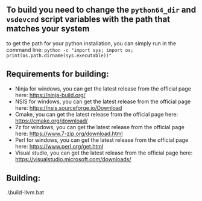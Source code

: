 ## To build you need to change the `python64_dir` and `vsdevcmd` script variables with the path that matches your system

to get the path for your python installation, you can simply run in the command line: `python -c "import sys; import os; print(os.path.dirname(sys.executable))"`

## Requirements for building:
  * Ninja for windows, you can get the latest release from the official page here: https://ninja-build.org/
  * NSIS for windows, you can get the latest release from the official page here: https://nsis.sourceforge.io/Download
  * Cmake, you can get the latest release from the official page here: https://cmake.org/download/
  * 7z for windows, you can get the latest release from the official page here: https://www.7-zip.org/download.html
  * Perl for windows, you can get the latest release from the official page here: https://www.perl.org/get.html
  * Visual studio, you can get the latest release from the official page here: https://visualstudio.microsoft.com/downloads/

## Building:
.\build-llvm.bat
